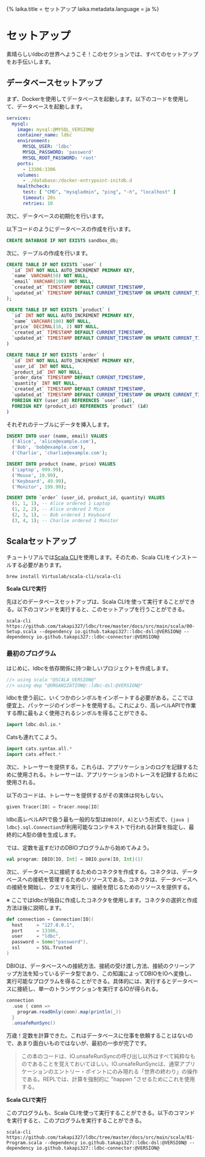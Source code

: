 {%
  laika.title = セットアップ
  laika.metadata.language = ja
%}

# セットアップ

素晴らしいldbcの世界へようこそ！このセクションでは、すべてのセットアップをお手伝いします。

## データベースセットアップ

まず、Dockerを使用してデータベースを起動します。以下のコードを使用して、データベースを起動します。

```yaml
services:
  mysql:
    image: mysql:@MYSQL_VERSION@
    container_name: ldbc
    environment:
      MYSQL_USER: 'ldbc'
      MYSQL_PASSWORD: 'password'
      MYSQL_ROOT_PASSWORD: 'root'
    ports:
      - 13306:3306
    volumes:
      - ./database:/docker-entrypoint-initdb.d
    healthcheck:
      test: [ "CMD", "mysqladmin", "ping", "-h", "localhost" ]
      timeout: 20s
      retries: 10
```

次に、データベースの初期化を行います。

以下コードのようにデータベースの作成を行います。

```sql
CREATE DATABASE IF NOT EXISTS sandbox_db;
```

次に、テーブルの作成を行います。

```sql
CREATE TABLE IF NOT EXISTS `user` (
  `id` INT NOT NULL AUTO_INCREMENT PRIMARY KEY,
  `name` VARCHAR(50) NOT NULL,
  `email` VARCHAR(100) NOT NULL,
  `created_at` TIMESTAMP DEFAULT CURRENT_TIMESTAMP,
  `updated_at` TIMESTAMP DEFAULT CURRENT_TIMESTAMP ON UPDATE CURRENT_TIMESTAMP
);

CREATE TABLE IF NOT EXISTS `product` (
  `id` INT NOT NULL AUTO_INCREMENT PRIMARY KEY,
  `name` VARCHAR(100) NOT NULL,
  `price` DECIMAL(10, 2) NOT NULL,
  `created_at` TIMESTAMP DEFAULT CURRENT_TIMESTAMP,
  `updated_at` TIMESTAMP DEFAULT CURRENT_TIMESTAMP ON UPDATE CURRENT_TIMESTAMP
)

CREATE TABLE IF NOT EXISTS `order` (
  `id` INT NOT NULL AUTO_INCREMENT PRIMARY KEY,
  `user_id` INT NOT NULL,
  `product_id` INT NOT NULL,
  `order_date` TIMESTAMP DEFAULT CURRENT_TIMESTAMP,
  `quantity` INT NOT NULL,
  `created_at` TIMESTAMP DEFAULT CURRENT_TIMESTAMP,
  `updated_at` TIMESTAMP DEFAULT CURRENT_TIMESTAMP ON UPDATE CURRENT_TIMESTAMP,
  FOREIGN KEY (user_id) REFERENCES `user` (id),
  FOREIGN KEY (product_id) REFERENCES `product` (id)
)
```

それぞれのテーブルにデータを挿入します。

```sql
INSERT INTO user (name, email) VALUES
  ('Alice', 'alice@example.com'),
  ('Bob', 'bob@example.com'),
  ('Charlie', 'charlie@example.com');

INSERT INTO product (name, price) VALUES
  ('Laptop', 999.99),
  ('Mouse', 19.99),
  ('Keyboard', 49.99),
  ('Monitor', 199.99);

INSERT INTO `order` (user_id, product_id, quantity) VALUES
  (1, 1, 1), -- Alice ordered 1 Laptop
  (1, 2, 2), -- Alice ordered 2 Mice
  (2, 3, 1), -- Bob ordered 1 Keyboard
  (3, 4, 1); -- Charlie ordered 1 Monitor
```

## Scalaセットアップ

チュートリアルでは[Scala CLI](https://scala-cli.virtuslab.org/)を使用します。そのため、Scala CLIをインストールする必要があります。

```bash
brew install Virtuslab/scala-cli/scala-cli
```

**Scala CLIで実行**

先ほどのデータベースセットアップは、Scala CLIを使って実行することができる。以下のコマンドを実行すると、このセットアップを行うことができる。

```shell
scala-cli https://github.com/takapi327/ldbc/tree/master/docs/src/main/scala/00-Setup.scala --dependency io.github.takapi327::ldbc-dsl:@VERSION@ --dependency io.github.takapi327::ldbc-connector:@VERSION@
```

### 最初のプログラム

はじめに、ldbcを依存関係に持つ新しいプロジェクトを作成します。

```scala
//> using scala "@SCALA_VERSION@"
//> using dep "@ORGANIZATION@::ldbc-dsl:@VERSION@"
```

ldbcを使う前に、いくつかのシンボルをインポートする必要がある。ここでは便宜上、パッケージのインポートを使用する。これにより、高レベルAPIで作業する際に最もよく使用されるシンボルを得ることができる。

```scala
import ldbc.dsl.io.*
```

Catsも連れてこよう。

```scala
import cats.syntax.all.*
import cats.effect.*
```

次に、トレーサーを提供する。これらは、アプリケーションのログを記録するために使用される。トレーサーは、アプリケーションのトレースを記録するために使用される。

以下のコードは、トレーサーを提供するがその実体は何もしない。

```scala 3
given Tracer[IO] = Tracer.noop[IO]
```

ldbc高レベルAPIで扱う最も一般的な型は`DBIO[F, A]`という形式で、`{java | ldbc}.sql.Connection`が利用可能なコンテキストで行われる計算を指定し、最終的にA型の値を生成します。

では、定数を返すだけのDBIOプログラムから始めてみよう。

```scala
val program: DBIO[IO, Int] = DBIO.pure[IO, Int](1)
```

次に、データベースに接続するためのコネクタを作成する。コネクタは、データベースへの接続を管理するためのリソースである。コネクタは、データベースへの接続を開始し、クエリを実行し、接続を閉じるためのリソースを提供する。

※ ここではldbcが独自に作成したコネクタを使用します。コネクタの選択と作成方法は後に説明します。

```scala
def connection = Connection[IO](
  host     = "127.0.0.1",
  port     = 13306,
  user     = "ldbc",
  password = Some("password"),
  ssl      = SSL.Trusted
)
```

DBIOは、データベースへの接続方法、接続の受け渡し方法、接続のクリーンアップ方法を知っているデータ型であり、この知識によってDBIOをIOへ変換し、実行可能なプログラムを得ることができる。具体的には、実行するとデータベースに接続し、単一のトランザクションを実行するIOが得られる。

```scala
connection
  .use { conn =>
    program.readOnly(conn).map(println(_))
  }
  .unsafeRunSync()
```

万歳！定数を計算できた。これはデータベースに仕事を依頼することはないので、あまり面白いものではないが、最初の一歩が完了です。

> この本のコードは、IO.unsafeRunSyncの呼び出し以外はすべて純粋なものであることを覚えておいてほしい。IO.unsafeRunSyncは、通常アプリケーションのエントリー・ポイントにのみ現れる「世界の終わり」の操作である。REPLでは、計算を強制的に "happen "させるためにこれを使用する。

**Scala CLIで実行**

このプログラムも、Scala CLIを使って実行することができる。以下のコマンドを実行すると、このプログラムを実行することができる。

```shell
scala-cli https://github.com/takapi327/ldbc/tree/master/docs/src/main/scala/01-Program.scala --dependency io.github.takapi327::ldbc-dsl:@VERSION@ --dependency io.github.takapi327::ldbc-connector:@VERSION@
```
